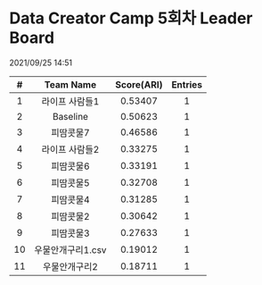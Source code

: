 # Data Creator Camp 5회차 Leader Board
2021/09/25 14:51

|#|Team Name|Score(ARI)|Entries|  
|:---:|:---:|:---:|:---:|  
|1|라이프 사람들1|0.53407|1|  
|2|Baseline|0.50623|1|  
|3|피땀콧물7|0.46586|1|  
|4|라이프 사람들2|0.33275|1|  
|5|피땀콧물6|0.33191|1|  
|6|피땀콧물5|0.32708|1|  
|7|피땀콧물4|0.31285|1|  
|8|피땀콧물2|0.30642|1|  
|9|피땀콧물3|0.27633|1|  
|10|우물안개구리1.csv|0.19012|1|  
|11|우물안개구리2|0.18711|1|  
